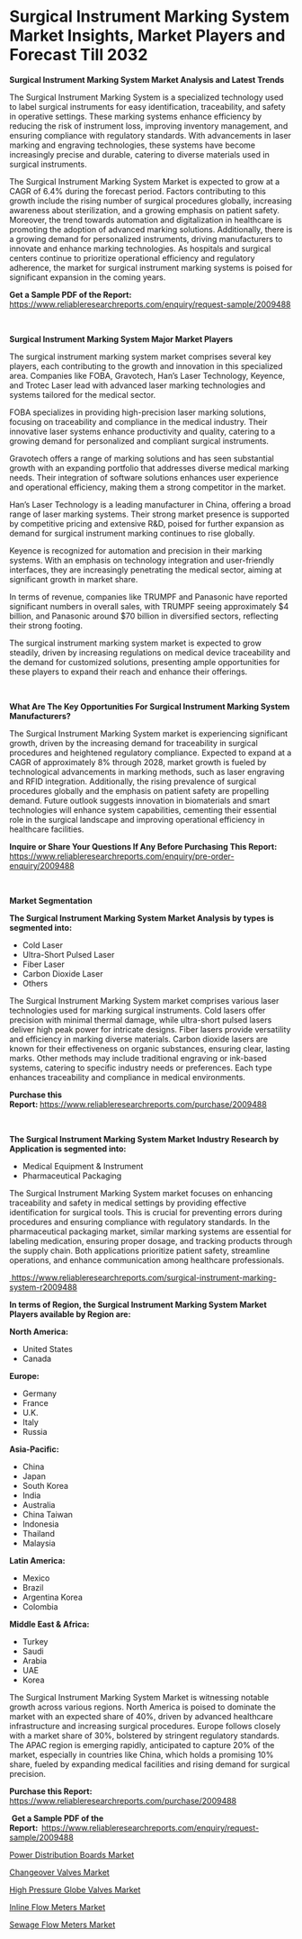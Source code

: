<p><h1>Surgical Instrument Marking System Market Insights, Market Players and Forecast Till 2032</h1></p><p><strong>Surgical Instrument Marking System Market Analysis and Latest Trends</strong></p>
<p><p>The Surgical Instrument Marking System is a specialized technology used to label surgical instruments for easy identification, traceability, and safety in operative settings. These marking systems enhance efficiency by reducing the risk of instrument loss, improving inventory management, and ensuring compliance with regulatory standards. With advancements in laser marking and engraving technologies, these systems have become increasingly precise and durable, catering to diverse materials used in surgical instruments.</p><p>The Surgical Instrument Marking System Market is expected to grow at a CAGR of 6.4% during the forecast period. Factors contributing to this growth include the rising number of surgical procedures globally, increasing awareness about sterilization, and a growing emphasis on patient safety. Moreover, the trend towards automation and digitalization in healthcare is promoting the adoption of advanced marking solutions. Additionally, there is a growing demand for personalized instruments, driving manufacturers to innovate and enhance marking technologies. As hospitals and surgical centers continue to prioritize operational efficiency and regulatory adherence, the market for surgical instrument marking systems is poised for significant expansion in the coming years.</p></p>
<p><strong>Get a Sample PDF of the Report:&nbsp;</strong> <a href="https://www.reliableresearchreports.com/enquiry/request-sample/2009488?utm_campaign=83&utm_medium=2&utm_source=Github&utm_content=ia&utm_term=20022025&utm_id=surgical-instrument-marking-system">https://www.reliableresearchreports.com/enquiry/request-sample/2009488</a></p>
<p>&nbsp;</p>
<p><strong>Surgical Instrument Marking System Major Market Players</strong></p>
<p><p>The surgical instrument marking system market comprises several key players, each contributing to the growth and innovation in this specialized area. Companies like FOBA, Gravotech, Han’s Laser Technology, Keyence, and Trotec Laser lead with advanced laser marking technologies and systems tailored for the medical sector. </p><p>FOBA specializes in providing high-precision laser marking solutions, focusing on traceability and compliance in the medical industry. Their innovative laser systems enhance productivity and quality, catering to a growing demand for personalized and compliant surgical instruments. </p><p>Gravotech offers a range of marking solutions and has seen substantial growth with an expanding portfolio that addresses diverse medical marking needs. Their integration of software solutions enhances user experience and operational efficiency, making them a strong competitor in the market.</p><p>Han’s Laser Technology is a leading manufacturer in China, offering a broad range of laser marking systems. Their strong market presence is supported by competitive pricing and extensive R&D, poised for further expansion as demand for surgical instrument marking continues to rise globally.</p><p>Keyence is recognized for automation and precision in their marking systems. With an emphasis on technology integration and user-friendly interfaces, they are increasingly penetrating the medical sector, aiming at significant growth in market share.</p><p>In terms of revenue, companies like TRUMPF and Panasonic have reported significant numbers in overall sales, with TRUMPF seeing approximately $4 billion, and Panasonic around $70 billion in diversified sectors, reflecting their strong footing. </p><p>The surgical instrument marking system market is expected to grow steadily, driven by increasing regulations on medical device traceability and the demand for customized solutions, presenting ample opportunities for these players to expand their reach and enhance their offerings.</p></p>
<p>&nbsp;</p>
<p><strong>What Are The Key Opportunities For Surgical Instrument Marking System Manufacturers?</strong></p>
<p><p>The Surgical Instrument Marking System market is experiencing significant growth, driven by the increasing demand for traceability in surgical procedures and heightened regulatory compliance. Expected to expand at a CAGR of approximately 8% through 2028, market growth is fueled by technological advancements in marking methods, such as laser engraving and RFID integration. Additionally, the rising prevalence of surgical procedures globally and the emphasis on patient safety are propelling demand. Future outlook suggests innovation in biomaterials and smart technologies will enhance system capabilities, cementing their essential role in the surgical landscape and improving operational efficiency in healthcare facilities.</p></p>
<p><strong>Inquire or Share Your Questions If Any Before Purchasing This Report:</strong> <a href="https://www.reliableresearchreports.com/enquiry/pre-order-enquiry/2009488?utm_campaign=83&utm_medium=2&utm_source=Github&utm_content=ia&utm_term=20022025&utm_id=surgical-instrument-marking-system">https://www.reliableresearchreports.com/enquiry/pre-order-enquiry/2009488</a></p>
<p>&nbsp;</p>
<p><strong>Market Segmentation</strong></p>
<p><strong>The Surgical Instrument Marking System Market Analysis by types is segmented into:</strong></p>
<p><ul><li>Cold Laser</li><li>Ultra-Short Pulsed Laser</li><li>Fiber Laser</li><li>Carbon Dioxide Laser</li><li>Others</li></ul></p>
<p><p>The Surgical Instrument Marking System market comprises various laser technologies used for marking surgical instruments. Cold lasers offer precision with minimal thermal damage, while ultra-short pulsed lasers deliver high peak power for intricate designs. Fiber lasers provide versatility and efficiency in marking diverse materials. Carbon dioxide lasers are known for their effectiveness on organic substances, ensuring clear, lasting marks. Other methods may include traditional engraving or ink-based systems, catering to specific industry needs or preferences. Each type enhances traceability and compliance in medical environments.</p></p>
<p><strong>Purchase this Report:&nbsp;</strong><a href="https://www.reliableresearchreports.com/purchase/2009488?utm_campaign=83&utm_medium=2&utm_source=Github&utm_content=ia&utm_term=20022025&utm_id=surgical-instrument-marking-system">https://www.reliableresearchreports.com/purchase/2009488</a></p>
<p>&nbsp;</p>
<p><strong>The Surgical Instrument Marking System Market Industry Research by Application is segmented into:</strong></p>
<p><ul><li>Medical Equipment & Instrument</li><li>Pharmaceutical Packaging</li></ul></p>
<p><p>The Surgical Instrument Marking System market focuses on enhancing traceability and safety in medical settings by providing effective identification for surgical tools. This is crucial for preventing errors during procedures and ensuring compliance with regulatory standards. In the pharmaceutical packaging market, similar marking systems are essential for labeling medication, ensuring proper dosage, and tracking products through the supply chain. Both applications prioritize patient safety, streamline operations, and enhance communication among healthcare professionals.</p></p>
<p><a href="https://www.reliableresearchreports.com/surgical-instrument-marking-system-r2009488?utm_campaign=83&utm_medium=2&utm_source=Github&utm_content=ia&utm_term=20022025&utm_id=surgical-instrument-marking-system">&nbsp;https://www.reliableresearchreports.com/surgical-instrument-marking-system-r2009488</a></p>
<p><strong>In terms of Region, the Surgical Instrument Marking System Market Players available by Region are:</strong></p>
<p>
    <p> <strong> North America: </strong>
        <ul>
            <li>United States</li>
            <li>Canada</li>
        </ul>
        </p> 
    <p> <strong> Europe: </strong>
        <ul>
            <li>Germany</li>
            <li>France</li>
            <li>U.K.</li>
            <li>Italy</li>
            <li>Russia</li>
        </ul>
        </p> 
    <p> <strong> Asia-Pacific: </strong>
        <ul>
            <li>China</li>
            <li>Japan</li>
            <li>South Korea</li>
            <li>India</li>
            <li>Australia</li>
            <li>China Taiwan</li>
            <li>Indonesia</li>
            <li>Thailand</li>
            <li>Malaysia</li>
        </ul>
        </p> 
    <p> <strong> Latin America: </strong>
        <ul>
            <li>Mexico</li>
            <li>Brazil</li>
            <li>Argentina Korea</li>
            <li>Colombia</li>
        </ul>
        </p> 
    <p> <strong> Middle East & Africa: </strong>
        <ul>
            <li>Turkey</li>
            <li>Saudi</li>
            <li>Arabia</li>
            <li>UAE</li>
            <li>Korea</li>
        </ul>
    </p>
    </p>
<p><p>The Surgical Instrument Marking System Market is witnessing notable growth across various regions. North America is poised to dominate the market with an expected share of 40%, driven by advanced healthcare infrastructure and increasing surgical procedures. Europe follows closely with a market share of 30%, bolstered by stringent regulatory standards. The APAC region is emerging rapidly, anticipated to capture 20% of the market, especially in countries like China, which holds a promising 10% share, fueled by expanding medical facilities and rising demand for surgical precision.</p></p>
<p><strong>Purchase this Report: </strong><a href="https://www.reliableresearchreports.com/purchase/2009488?utm_campaign=83&utm_medium=2&utm_source=Github&utm_content=ia&utm_term=20022025&utm_id=surgical-instrument-marking-system">https://www.reliableresearchreports.com/purchase/2009488</a></p>
<p>&nbsp;<strong>Get a Sample PDF of the Report:&nbsp;&nbsp;</strong><a href="https://www.reliableresearchreports.com/enquiry/request-sample/2009488?utm_campaign=83&utm_medium=2&utm_source=Github&utm_content=ia&utm_term=20022025&utm_id=surgical-instrument-marking-system">https://www.reliableresearchreports.com/enquiry/request-sample/2009488</a></p>
<p><strong></strong></p>
<p><p><a href="https://github.com/slmagaddam/Market-Research-Report-List-1/blob/main/power-distribution-boards-market.md?utm_campaign=83&utm_medium=2&utm_source=Github&utm_content=ia&utm_term=20022025&utm_id=surgical-instrument-marking-system">Power Distribution Boards Market</a></p><p><a href="https://github.com/chkrselia/Market-Research-Report-List-1/blob/main/changeover-valves-market.md?utm_campaign=83&utm_medium=2&utm_source=Github&utm_content=ia&utm_term=20022025&utm_id=surgical-instrument-marking-system">Changeover Valves Market</a></p><p><a href="https://github.com/moazugavate/Market-Research-Report-List-1/blob/main/high-pressure-globe-valves-market.md?utm_campaign=83&utm_medium=2&utm_source=Github&utm_content=ia&utm_term=20022025&utm_id=surgical-instrument-marking-system">High Pressure Globe Valves Market</a></p><p><a href="https://github.com/watzondechao/Market-Research-Report-List-1/blob/main/inline-flow-meters-market.md?utm_campaign=83&utm_medium=2&utm_source=Github&utm_content=ia&utm_term=20022025&utm_id=surgical-instrument-marking-system">Inline Flow Meters Market</a></p><p><a href="https://github.com/iroldilom/Market-Research-Report-List-1/blob/main/sewage-flow-meters-market.md?utm_campaign=83&utm_medium=2&utm_source=Github&utm_content=ia&utm_term=20022025&utm_id=surgical-instrument-marking-system">Sewage Flow Meters Market</a></p></p>